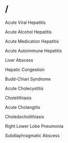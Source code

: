 # /

Acute Viral Hepatitis

Acute Alcohol Hepatitis

Acute Medication Hepatitis

Acute Autoimmune Hepatitis

Liver Abscess

Hepatic Congestion

Budd-Chiari Syndrome

Acute Cholecystitis

Cholelithiasis

Acute Cholangitis

Choledocholithiasis

Right Lower Lobe Pneumonia

Subdiaphragmatic Abscess
